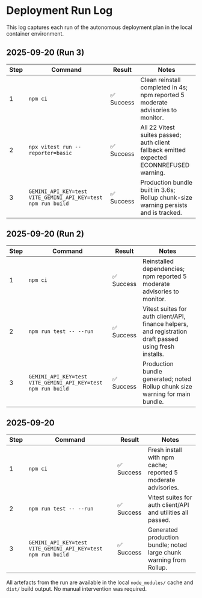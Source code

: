 # Deployment Run Log

This log captures each run of the autonomous deployment plan in the local container environment.

## 2025-09-20 (Run 3)

| Step | Command | Result | Notes |
|------|---------|--------|-------|
| 1 | `npm ci` | ✅ Success | Clean reinstall completed in 4s; npm reported 5 moderate advisories to monitor. |
| 2 | `npx vitest run --reporter=basic` | ✅ Success | All 22 Vitest suites passed; auth client fallback emitted expected ECONNREFUSED warning. |
| 3 | `GEMINI_API_KEY=test VITE_GEMINI_API_KEY=test npm run build` | ✅ Success | Production bundle built in 3.6s; Rollup chunk-size warning persists and is tracked. |

## 2025-09-20 (Run 2)

| Step | Command | Result | Notes |
|------|---------|--------|-------|
| 1 | `npm ci` | ✅ Success | Reinstalled dependencies; npm reported 5 moderate advisories to monitor. |
| 2 | `npm run test -- --run` | ✅ Success | Vitest suites for auth client/API, finance helpers, and registration draft passed using fresh installs. |
| 3 | `GEMINI_API_KEY=test VITE_GEMINI_API_KEY=test npm run build` | ✅ Success | Production bundle generated; noted Rollup chunk size warning for main bundle. |

## 2025-09-20

| Step | Command | Result | Notes |
|------|---------|--------|-------|
| 1 | `npm ci` | ✅ Success | Fresh install with npm cache; reported 5 moderate advisories. |
| 2 | `npm run test -- --run` | ✅ Success | Vitest suites for auth client/API and utilities all passed. |
| 3 | `GEMINI_API_KEY=test VITE_GEMINI_API_KEY=test npm run build` | ✅ Success | Generated production bundle; noted large chunk warning from Rollup. |

All artefacts from the run are available in the local `node_modules/` cache and `dist/` build output. No manual intervention was required.
